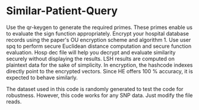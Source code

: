 # Similar-Patient-Query
Use the qr-keygen to generate the required primes. These primes enable us to evaluate the sign function appropriately. Encrypt your hospital database records using the paper's OU encryption scheme and algorithm 1. Use user spq to perform secure Euclidean distance computation and secure function evaluation. Hosp dec file will help you decrypt and evaluate similarity securely without displaying the results.
LSH results are computed on plaintext data for the sake of simplicity. In encryption, the hashcode indexes directly point to the encrypted vectors. Since HE offers 100 % accuracy, it is expected to behave similarly. 

The dataset used in this code is randomly generated to test the code for robustness. However, this code works for any SNP data. Just modify the file reads. 
